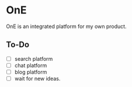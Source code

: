 # OnE
OnE is an integrated platform for my own product.

## To-Do

- [ ] search platform
- [ ] chat platform
- [ ] blog platform
- [ ] wait for new ideas.